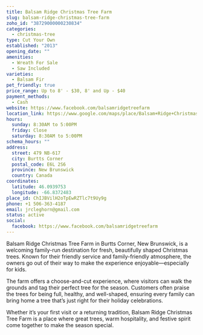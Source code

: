 ```yaml
---
title: Balsam Ridge Christmas Tree Farm
slug: balsam-ridge-christmas-tree-farm
zoho_id: "38729000000230834"
categories:
  - christmas-tree
type: Cut Your Own
established: "2013"
opening_date: ""
amenities:
  - Wreath For Sale
  - Saw Included
varieties:
  - Balsam Fir
pet_friendly: true
price_range: Up to 8' - $30, 8' and Up - $40
payment_methods:
  - Cash
website: https://www.facebook.com/balsamridgetreefarm
location_link: https://www.google.com/maps/place/Balsam+Ridge+Christmas+Tree+Farm/@46.0939753,-66.8372483,14z/data=!4m8!1m2!2m1!1sBalsam+Ridge+Christmas+Tree+Farm!3m4!1s0x4ca4136a1fa55805:0xd8cb54dfee5c3965!8m2!3d46.0939753!4d-66.8372483
hours:
  sunday: 8:30AM to 5:00PM
  friday: Close
  saturday: 8:30AM to 5:00PM
schema_hours: ""
address:
  street: 479 NB-617
  city: Burtts Corner
  postal_code: E6L 2S6
  province: New Brunswick
  country: Canada
coordinates:
  latitude: 46.0939753
  longitude: -66.8372483
place_id: ChIJBVilH2oTpEwRZTlc7t9Uy9g
phone: +1 506-363-4187
email: jrcleghorn@gmail.com
status: active
social:
  facebook: https://www.facebook.com/balsamridgetreefarm
---
```


Balsam Ridge Christmas Tree Farm in Burtts Corner, New Brunswick, is a welcoming family-run destination for fresh, beautifully shaped Christmas trees. Known for their friendly service and family-friendly atmosphere, the owners go out of their way to make the experience enjoyable—especially for kids.

The farm offers a choose-and-cut experience, where visitors can walk the grounds and tag their perfect tree for the season. Customers often praise the trees for being full, healthy, and well-shaped, ensuring every family can bring home a tree that’s just right for their holiday celebrations.

Whether it’s your first visit or a returning tradition, Balsam Ridge Christmas Tree Farm is a place where great trees, warm hospitality, and festive spirit come together to make the season special.
